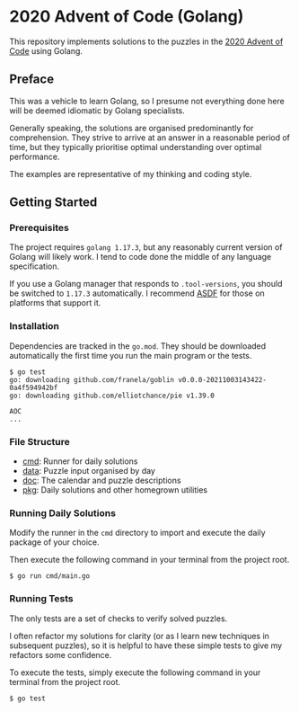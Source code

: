 # 2020 Advent of Code (Golang)

This repository implements solutions to the puzzles in the [2020 Advent of Code](https://adventofcode.com/2020) using Golang.


## Preface

This was a vehicle to learn Golang, so I presume not everything done here will be deemed idiomatic by Golang specialists.

Generally speaking, the solutions are organised predominantly for comprehension. They strive to arrive at an answer in a reasonable period of time, but they typically prioritise optimal understanding over optimal performance.

The examples are representative of my thinking and coding style.


## Getting Started

### Prerequisites

The project requires `golang 1.17.3`, but any reasonably current version of Golang will likely work.  I tend to code done the middle of any language specification.

If you use a Golang manager that responds to `.tool-versions`, you should be switched to `1.17.3` automatically. I recommend [ASDF](https://github.com/asdf-vm/asdf) for those on platforms that support it.

### Installation

Dependencies are tracked in the `go.mod`.  They should be downloaded automatically the first time
you run the main program or the tests.

```
$ go test
go: downloading github.com/franela/goblin v0.0.0-20211003143422-0a4f594942bf
go: downloading github.com/elliotchance/pie v1.39.0

AOC
...
```

### File Structure

- [cmd](./cmd):   Runner for daily solutions
- [data](./data): Puzzle input organised by day
- [doc](./doc):   The calendar and puzzle descriptions
- [pkg](./pkg):   Daily solutions and other homegrown utilities


### Running Daily Solutions

Modify the runner in the `cmd` directory to import and execute the daily
package of your choice.

Then execute the following command in your terminal from the project root.

```
$ go run cmd/main.go
```

### Running Tests

The only tests are a set of checks to verify solved puzzles.

I often refactor my solutions for clarity (or as I learn new
techniques in subsequent puzzles), so it is helpful to have
these simple tests to give my refactors some confidence.

To execute the tests, simply execute the following command in
your terminal from the project root.

```
$ go test
```
